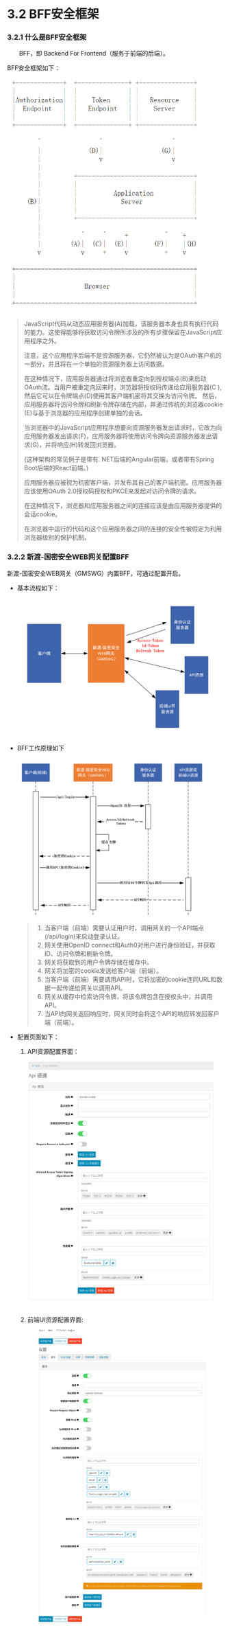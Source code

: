 # 3.2 BFF安全框架

### 3.2.1 什么是BFF安全框架

　&emsp;BFF，即 Backend For Frontend（服务于前端的后端）。

BFF安全框架如下：

![image-20220622184401887](../image/image-20220622184401887.png ':size=75%')

> JavaScript代码从动态应用服务器(A)加载，该服务器本身也具有执行代码的能力。这使得能够将获取访问令牌所涉及的所有步骤保留在JavaScript应用程序之外。
>
> 注意，这个应用程序后端不是资源服务器，它仍然被认为是OAuth客户机的一部分，并且将在一个单独的资源服务器上访问数据。
>
> 在这种情况下，应用服务器通过将浏览器重定向到授权端点(B)来启动OAuth流。当用户被重定向回来时，浏览器将授权码传递给应用服务器(C ),然后它可以在令牌端点(D)使用其客户端机密将其交换为访问令牌。
> 然后，应用服务器将访问令牌和刷新令牌存储在内部，并通过传统的浏览器cookie (E)与基于浏览器的应用程序创建单独的会话。
>
> 当浏览器中的JavaScript应用程序想要向资源服务器发出请求时，它改为向应用服务器发出请求(F)，应用服务器将使用访问令牌向资源服务器发出请求(G)，并将响应(H)转发回浏览器。
>
> (这种架构的常见例子是带有. NET后端的Angular前端，或者带有Spring Boot后端的React前端。)
>
> 应用服务器应被视为机密客户端，并发布其自己的客户端机密。应用服务器应该使用OAuth 2.0授权码授权和PKCE来发起对访问令牌的请求。
>
> 在这种情况下，浏览器和应用服务器之间的连接应该是由应用服务器提供的会话cookie。
>
> 在浏览器中运行的代码和这个应用服务器之间的连接的安全性被假定为利用浏览器级别的保护机制。

### 3.2.2 新渡-国密安全WEB网关配置BFF

新渡-国密安全WEB网关（GMSWG）内置BFF，可通过配置开启。

* 基本流程如下：

  ![image-20220622090209845](../image/bffliucheng.png ':size=75%')

* BFF工作原理如下

  ![image-20220622142839561](../image/bffyuanli.png ':size=75%')

  > 1. 当客户端（前端）需要认证用户时，调用网关的一个API端点(/api/login)来启动登录认证。
  > 2. 网关使用OpenID connect和Auth0对用户进行身份验证，并获取ID、访问令牌和刷新令牌。
  > 3. 网关将获取到的用户令牌存储在缓存中。
  > 4. 网关将加密的cookie发送给客户端（前端）。
  > 5. 当客户端（前端）需要调用API时，它将加密的cookie连同URL和数据一起传递给网关以调用API。
  > 6. 网关从缓存中检索访问令牌，将该令牌包含在授权头中，并调用API。
  > 7. 当API向网关返回响应时，网关同时会将这个API的响应转发回客户端（前端）。
  
* 配置页面如下：

  1. API资源配置界面：

     ![image-20220622090209845](../image/api.png ':size=75%')

  2. 前端UI资源配置界面:

     ![image-20220622090209845](../image/ui.png ':size=75%')



